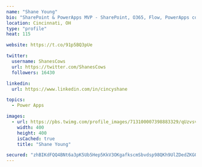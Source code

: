 ```yaml
---
name: "Shane Young"
bio: "SharePoint & PowerApps MVP - SharePoint, O365, Flow, PowerApps consulting? @PowerApps911 | Pure Snark? You found it."
location: Cincinnati, OH
type: "profile"
heat: 115

website: https://t.co/91p5BQ3pUe

twitter:
  username: ShanesCows
  url: https://twitter.com/ShanesCows
  followers: 16430

linkedin:
  url: https://www.linkedin.com/in/cincyshane

topics:
  - Power Apps

images:
  - url: https://pbs.twimg.com/profile_images/713100007398883329/qUzvsvQ3_400x400.jpg
    width: 400
    height: 400
    isCached: true
    title: "Shane Young"

secured: "zhBIKdFQQ4BNt6a3pK5Ub5Hep5KkV3OKgafkscmSbvdsp98QKh9UlZDedZKG0j3cFyILMnVvygF8Q7OA+fqz+kIhbDbnSdSf2UOfCb4DbeTu4IOhcq6j8710fnaBGC212YPxXSm8T8dNes7Zux99xJoDdIa5Aw7cqHVV5cF+w0foxeu57amU/tyjEn4Ni5HcdxFh1NZcjJO8EeKM/PVaLrZNVyrX1xeyCefWsENwicvajXVf0FKvP5fK0db1qzWlZ9XvIPotCLbQcjrGDl2n4iGC/X21cNCcQvfGbpjfF/johJUluFvtuhrahJEzKBFqEiAJOJtESFb1eoySVW/S97YiY/UwQR5Ytb3MDVLAf6u3z1zxa5PrcksFahD7dZtBfiHn2xYQR7UP5Gp4TDIk4pkVYZ7E6CCPhlpAn14mhmU=;Jf2JUFeQ4fi1E6+dx9DImw=="
---
```



